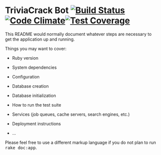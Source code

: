 # TriviaCrack Bot [![Build Status](https://travis-ci.org/davidkus/triviacrack-web.svg?branch=master)](https://travis-ci.org/davidkus/triviacrack-web)[![Code Climate](https://codeclimate.com/github/davidkus/triviacrack-web/badges/gpa.svg)](https://codeclimate.com/github/davidkus/triviacrack-web)[![Test Coverage](https://codeclimate.com/github/davidkus/triviacrack-web/badges/coverage.svg)](https://codeclimate.com/github/davidkus/triviacrack-web)

This README would normally document whatever steps are necessary to get the
application up and running.

Things you may want to cover:

* Ruby version

* System dependencies

* Configuration

* Database creation

* Database initialization

* How to run the test suite

* Services (job queues, cache servers, search engines, etc.)

* Deployment instructions

* ...


Please feel free to use a different markup language if you do not plan to run
<tt>rake doc:app</tt>.
